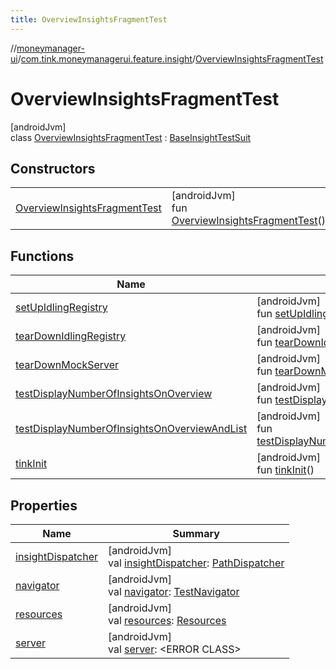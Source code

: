 ```yaml
---
title: OverviewInsightsFragmentTest
---
```

//[moneymanager-ui](../../../index.html)/[com.tink.moneymanagerui.feature.insight](../index.html)/[OverviewInsightsFragmentTest](index.html)



# OverviewInsightsFragmentTest



[androidJvm]\
class [OverviewInsightsFragmentTest](index.html) : [BaseInsightTestSuit](../-base-insight-test-suit/index.html)



## Constructors


| | |
|---|---|
| [OverviewInsightsFragmentTest](-overview-insights-fragment-test.html) | [androidJvm]<br>fun [OverviewInsightsFragmentTest](-overview-insights-fragment-test.html)() |


## Functions


| Name | Summary |
|---|---|
| [setUpIdlingRegistry](../../com.tink.moneymanagerui/-base-test-suite/set-up-idling-registry.html) | [androidJvm]<br>fun [setUpIdlingRegistry](../../com.tink.moneymanagerui/-base-test-suite/set-up-idling-registry.html)() |
| [tearDownIdlingRegistry](../../com.tink.moneymanagerui/-base-test-suite/tear-down-idling-registry.html) | [androidJvm]<br>fun [tearDownIdlingRegistry](../../com.tink.moneymanagerui/-base-test-suite/tear-down-idling-registry.html)() |
| [tearDownMockServer](../../com.tink.moneymanagerui/-base-test-suite/tear-down-mock-server.html) | [androidJvm]<br>fun [tearDownMockServer](../../com.tink.moneymanagerui/-base-test-suite/tear-down-mock-server.html)() |
| [testDisplayNumberOfInsightsOnOverview](test-display-number-of-insights-on-overview.html) | [androidJvm]<br>fun [testDisplayNumberOfInsightsOnOverview](test-display-number-of-insights-on-overview.html)() |
| [testDisplayNumberOfInsightsOnOverviewAndList](test-display-number-of-insights-on-overview-and-list.html) | [androidJvm]<br>fun [testDisplayNumberOfInsightsOnOverviewAndList](test-display-number-of-insights-on-overview-and-list.html)() |
| [tinkInit](../../com.tink.moneymanagerui/-base-test-suite/tink-init.html) | [androidJvm]<br>fun [tinkInit](../../com.tink.moneymanagerui/-base-test-suite/tink-init.html)() |


## Properties


| Name | Summary |
|---|---|
| [insightDispatcher](../-base-insight-test-suit/insight-dispatcher.html) | [androidJvm]<br>val [insightDispatcher](../-base-insight-test-suit/insight-dispatcher.html): [PathDispatcher](../../com.tink.moneymanagerui.testutil/-path-dispatcher/index.html) |
| [navigator](../../com.tink.moneymanagerui/-base-test-suite/navigator.html) | [androidJvm]<br>val [navigator](../../com.tink.moneymanagerui/-base-test-suite/navigator.html): [TestNavigator](../../com.tink.moneymanagerui.testutil/-test-navigator/index.html) |
| [resources](../../com.tink.moneymanagerui/-base-test-suite/resources.html) | [androidJvm]<br>val [resources](../../com.tink.moneymanagerui/-base-test-suite/resources.html): [Resources](https://developer.android.com/reference/kotlin/android/content/res/Resources.html) |
| [server](../../com.tink.moneymanagerui/-base-test-suite/server.html) | [androidJvm]<br>val [server](../../com.tink.moneymanagerui/-base-test-suite/server.html): &lt;ERROR CLASS&gt; |

